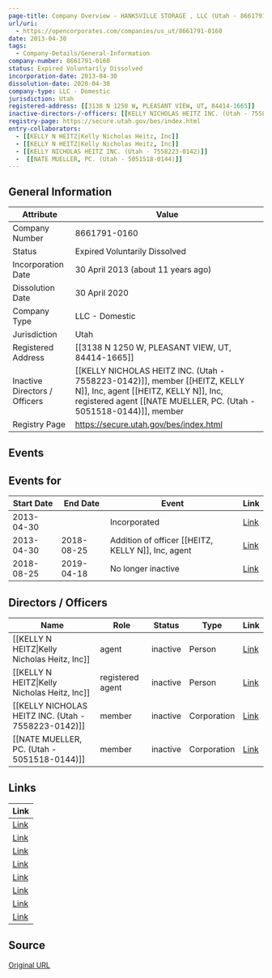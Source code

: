 ```yaml
---
page-title: Company Overview - HANKSVILLE STORAGE , LLC (Utah - 8661791-0160)
url/uri:
  - https://opencorporates.com/companies/us_ut/8661791-0160
date: 2013-04-30
tags:
  - Company-Details/General-Information
company-number: 8661791-0160
status: Expired Voluntarily Dissolved
incorporation-date: 2013-04-30
dissolution-date: 2020-04-30
company-type: LLC - Domestic
jurisdiction: Utah
registered-address: [[3138 N 1250 W, PLEASANT VIEW, UT, 84414-1665]]
inactive-directors-/-officers: [[KELLY NICHOLAS HEITZ INC. (Utah - 7558223-0142)]], member [[HEITZ, KELLY N]], Inc, agent [[HEITZ, KELLY N]], Inc, registered agent  [[NATE MUELLER, PC. (Utah - 5051518-0144)]], member
registry-page: https://secure.utah.gov/bes/index.html
entry-collaborators:
  - [[KELLY N HEITZ|Kelly Nicholas Heitz, Inc]]
  - [[KELLY N HEITZ|Kelly Nicholas Heitz, Inc]]
  - [[KELLY NICHOLAS HEITZ INC. (Utah - 7558223-0142)]]
  -  [[NATE MUELLER, PC. (Utah - 5051518-0144)]]
---
```


## General Information
| Attribute | Value |
|-----------|-------|
| Company Number | 8661791-0160 |
| Status | Expired Voluntarily Dissolved |
| Incorporation Date | 30 April 2013 (about 11 years ago) |
| Dissolution Date | 30 April 2020 |
| Company Type | LLC - Domestic |
| Jurisdiction | Utah |
| Registered Address | [[3138 N 1250 W, PLEASANT VIEW, UT, 84414-1665]] |
| Inactive Directors / Officers | [[KELLY NICHOLAS HEITZ INC. (Utah - 7558223-0142)]], member [[HEITZ, KELLY N]], Inc, agent [[HEITZ, KELLY N]], Inc, registered agent  [[NATE MUELLER, PC. (Utah - 5051518-0144)]], member |
| Registry Page | https://secure.utah.gov/bes/index.html |

## Events
## Events for
| Start Date | End Date   | Event                                                   | Link |
|------------|------------|-------------------------------------------------------|------|
| 2013-04-30 |            | Incorporated                                            | [Link](https://opencorporates.com/events/348118025) |
| 2013-04-30 | 2018-08-25 | Addition of officer [[HEITZ, KELLY N]], Inc, agent    | [Link](https://opencorporates.com/events/348118010) |
| 2018-08-25 | 2019-04-18 | No longer inactive                                      | [Link](https://opencorporates.com/events/348118082) |

## Directors / Officers
| Name                 | Role            | Status     | Type        | Link |
|----------------------|-----------------|------------|-------------|------|
| [[KELLY N HEITZ\|Kelly Nicholas Heitz, Inc]] | agent           | inactive   | Person      | [Link](https://opencorporates.com/officers/101101475) |
| [[KELLY N HEITZ\|Kelly Nicholas Heitz, Inc]] | registered agent | inactive   | Person      | [Link](https://opencorporates.com/officers/775654767) |
| [[KELLY NICHOLAS HEITZ INC. (Utah - 7558223-0142)]] | member          | inactive   | Corporation | [Link](https://opencorporates.com/officers/775654773) |
|  [[NATE MUELLER, PC. (Utah - 5051518-0144)]] | member          | inactive   | Corporation | [Link](https://opencorporates.com/officers/775654776) |

## Links
| Link |
|------|
| [Link](https://secure.utah.gov/bes/index.html) |
| [Link](/events/348118082) |
| [Link](/events/348118010) |
| [Link](/officers/101101475) |
| [Link](/officers/775654767) |
| [Link](/officers/775654773) |
| [Link](/events/348118025) |
| [Link](/officers/775654776) |

## Source
[Original URL](https://opencorporates.com/companies/us_ut/8661791-0160)
